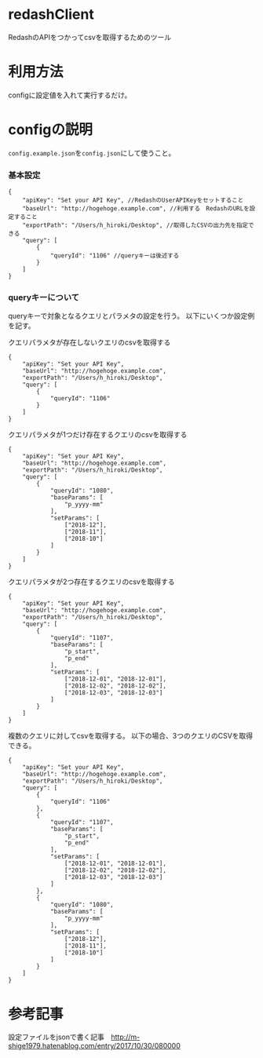 # redashClient
RedashのAPIをつかってcsvを取得するためのツール

# 利用方法
configに設定値を入れて実行するだけ。

# configの説明
`config.example.json`を`config.json`にして使うこと。


### 基本設定
```jsonc
{
    "apiKey": "Set your API Key", //RedashのUserAPIKeyをセットすること
    "baseUrl": "http://hogehoge.example.com", //利用する　RedashのURLを設定すること
    "exportPath": "/Users/h_hiroki/Desktop", //取得したCSVの出力先を指定できる
    "query": [
        {
            "queryId": "1106" //queryキーは後述する
        }
    ]
}
```

### queryキーについて
queryキーで対象となるクエリとパラメタの設定を行う。
以下にいくつか設定例を記す。

クエリパラメタが存在しないクエリのcsvを取得する
```jsonc
{
    "apiKey": "Set your API Key",
    "baseUrl": "http://hogehoge.example.com",
    "exportPath": "/Users/h_hiroki/Desktop",
    "query": [
        {
            "queryId": "1106"
        }
    ]
}
```

クエリパラメタが1つだけ存在するクエリのcsvを取得する
```jsonc
{
    "apiKey": "Set your API Key",
    "baseUrl": "http://hogehoge.example.com",
    "exportPath": "/Users/h_hiroki/Desktop",
    "query": [
        {
            "queryId": "1080",
            "baseParams": [
                "p_yyyy-mm"
            ],
            "setParams": [
                ["2018-12"],
                ["2018-11"],
                ["2018-10"]
            ]
        }
    ]
}
```

クエリパラメタが2つ存在するクエリのcsvを取得する
```jsonc
{
    "apiKey": "Set your API Key",
    "baseUrl": "http://hogehoge.example.com",
    "exportPath": "/Users/h_hiroki/Desktop",
    "query": [
        {
            "queryId": "1107",
            "baseParams": [
                "p_start",
                "p_end"
            ],
            "setParams": [
                ["2018-12-01", "2018-12-01"],
                ["2018-12-02", "2018-12-02"],
                ["2018-12-03", "2018-12-03"]
            ]
        }
    ]
}
```


複数のクエリに対してcsvを取得する。
以下の場合、3つのクエリのCSVを取得できる。
```jsonc
{
    "apiKey": "Set your API Key",
    "baseUrl": "http://hogehoge.example.com",
    "exportPath": "/Users/h_hiroki/Desktop",
    "query": [
        {
            "queryId": "1106"
        },
        {
            "queryId": "1107",
            "baseParams": [
                "p_start",
                "p_end"
            ],
            "setParams": [
                ["2018-12-01", "2018-12-01"],
                ["2018-12-02", "2018-12-02"],
                ["2018-12-03", "2018-12-03"]
            ]
        },
        {
            "queryId": "1080",
            "baseParams": [
                "p_yyyy-mm"
            ],
            "setParams": [
                ["2018-12"],
                ["2018-11"],
                ["2018-10"]
            ]
        }
    ]
}
```



# 参考記事
設定ファイルをjsonで書く記事　http://m-shige1979.hatenablog.com/entry/2017/10/30/080000
